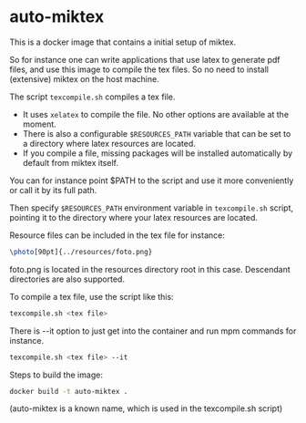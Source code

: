 # auto-miktex

This is a docker image that contains a initial setup of miktex.

So for instance one can write applications that use latex to generate pdf files, and use this image to compile the tex files. So no need to install (extensive) miktex on the host machine.

The script `texcompile.sh` compiles a tex file. 

- It uses `xelatex` to compile the file. No other options are available at the moment.
- There is also a configurable `$RESOURCES_PATH` variable that can be set to a directory where latex resources are located.
- If you compile a file, missing packages will be installed automatically by default from miktex itself. 

You can for instance point $PATH to the script and use it more conveniently or call it by its full path.

Then specify `$RESOURCES_PATH` environment variable in `texcompile.sh` script,
pointing it to the directory where your latex resources are located. 

Resource files can be included in the tex file for instance:

```latex
\photo[90pt]{../resources/foto.png}
```
foto.png is located in the resources directory root in this case.
Descendant directories are also supported.

To compile a tex file, use the script like this:

```bash
texcompile.sh <tex file>
```
There is --it option to just get into the container and run mpm commands for instance.

```bash
texcompile.sh <tex file> --it
```

Steps to build the image:

```bash
docker build -t auto-miktex .
```
(auto-miktex is a known name, which is used in the texcompile.sh script)


